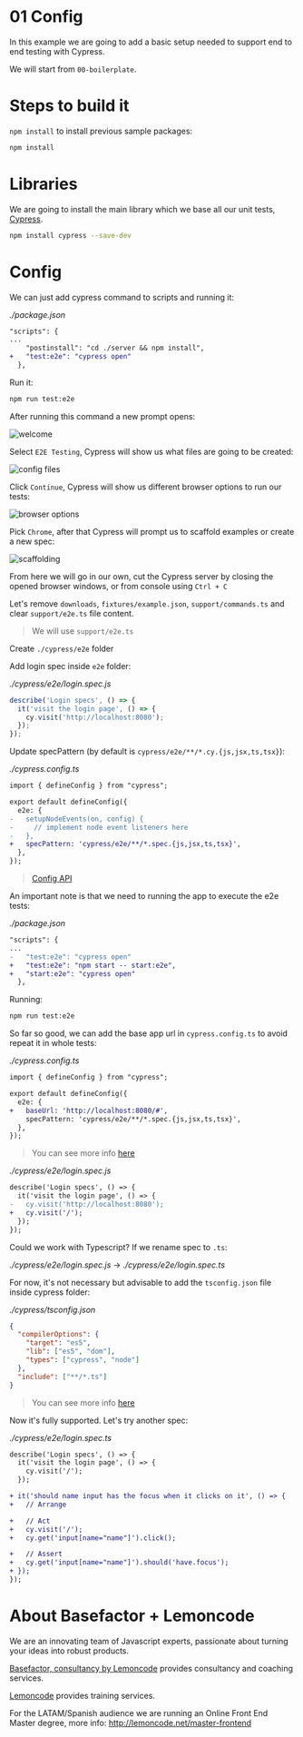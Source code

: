 # 01 Config

In this example we are going to add a basic setup needed to support end to end testing with Cypress.

We will start from `00-boilerplate`.

# Steps to build it

`npm install` to install previous sample packages:

```bash
npm install
```

# Libraries

We are going to install the main library which we base all our unit tests, [Cypress](https://www.cypress.io/).

```bash
npm install cypress --save-dev
```

# Config

We can just add cypress command to scripts and running it:

_./package.json_

```diff
"scripts": {
...
    "postinstall": "cd ./server && npm install",
+   "test:e2e": "cypress open"
  },
```

Run it:

```bash
npm run test:e2e
```

After running this command a new prompt opens:

![welcome](./.resources/01-welcome.png)

Select `E2E Testing`, Cypress will show us what files are going to be created:

![config files](./.resources/02-config-files.png)

Click `Continue`, Cypress will show us different browser options to run our tests:

![browser options](./.resources/03-browser-options.png)

Pick `Chrome`, after that Cypress will prompt us to scaffold examples or create a new spec:

![scaffolding](./.resources/04-scaffolding.png)

From here we will go in our own, cut the Cypress server by closing the opened browser windows, or from console using `Ctrl + C`

Let's remove `downloads`, `fixtures/example.json`, `support/commands.ts` and clear `support/e2e.ts` file content.

> We will use `support/e2e.ts`

Create `./cypress/e2e` folder

Add login spec inside `e2e` folder:

_./cypress/e2e/login.spec.js_

```javascript
describe('Login specs', () => {
  it('visit the login page', () => {
    cy.visit('http://localhost:8080');
  });
});
```

Update specPattern (by default is `cypress/e2e/**/*.cy.{js,jsx,ts,tsx}`):

_./cypress.config.ts_

```diff
import { defineConfig } from "cypress";

export default defineConfig({
  e2e: {
-   setupNodeEvents(on, config) {
-     // implement node event listeners here
-   },
+   specPattern: 'cypress/e2e/**/*.spec.{js,jsx,ts,tsx}',
  },
});
```

> [Config API](https://docs.cypress.io/guides/references/configuration#Testing-Type-Specific-Options)

An important note is that we need to running the app to execute the e2e tests:

_./package.json_

```diff
"scripts": {
...
-   "test:e2e": "cypress open"
+   "test:e2e": "npm start -- start:e2e",
+   "start:e2e": "cypress open"
  },
```

Running:

```bash
npm run test:e2e

```

So far so good, we can add the base app url in `cypress.config.ts` to avoid repeat it in whole tests:

_./cypress.config.ts_

```diff
import { defineConfig } from "cypress";

export default defineConfig({
  e2e: {
+   baseUrl: 'http://localhost:8080/#',
    specPattern: 'cypress/e2e/**/*.spec.{js,jsx,ts,tsx}',
  },
});
```

> You can see more info [here](https://docs.cypress.io/guides/references/configuration.html#Options)

_./cypress/e2e/login.spec.js_

```diff
describe('Login specs', () => {
  it('visit the login page', () => {
-   cy.visit('http://localhost:8080');
+   cy.visit('/');
  });
});

```

Could we work with Typescript? If we rename spec to `.ts`:

_./cypress/e2e/login.spec.js_ -> _./cypress/e2e/login.spec.ts_

For now, it's not necessary but advisable to add the `tsconfig.json` file inside cypress folder:

_./cypress/tsconfig.json_

```json
{
  "compilerOptions": {
    "target": "es5",
    "lib": ["es5", "dom"],
    "types": ["cypress", "node"]
  },
  "include": ["**/*.ts"]
}
```

> You can see more info [here](https://docs.cypress.io/guides/tooling/typescript-support#Configure-tsconfig-json)

Now it's fully supported. Let's try another spec:

_./cypress/e2e/login.spec.ts_

```diff
describe('Login specs', () => {
  it('visit the login page', () => {
    cy.visit('/');
  });

+ it('should name input has the focus when it clicks on it', () => {
+   // Arrange

+   // Act
+   cy.visit('/');
+   cy.get('input[name="name"]').click();

+   // Assert
+   cy.get('input[name="name"]').should('have.focus');
+ });
});

```

# About Basefactor + Lemoncode

We are an innovating team of Javascript experts, passionate about turning your ideas into robust products.

[Basefactor, consultancy by Lemoncode](http://www.basefactor.com) provides consultancy and coaching services.

[Lemoncode](http://lemoncode.net/services/en/#en-home) provides training services.

For the LATAM/Spanish audience we are running an Online Front End Master degree, more info: http://lemoncode.net/master-frontend
